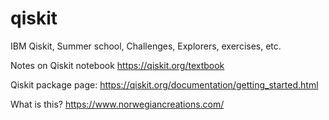 # qiskit
IBM Qiskit, Summer school, Challenges, Explorers, exercises, etc.

Notes on Qiskit notebook https://qiskit.org/textbook

Qiskit package page: https://qiskit.org/documentation/getting_started.html


What is this?
https://www.norwegiancreations.com/